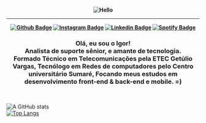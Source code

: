 <h4 align="center">
 
![Hello](https://giphy.com/embed/3ohzdSDgGwT5CaWMTu)

<hr>

[![Github Badge](https://img.shields.io/badge/-Facebook-blue?style=for-the-badge&logo=Facebook&logoColor=white&link=https://github.com/gsousaigor)](https://www.facebook.com/igsousa/)
[![Instagram Badge](https://img.shields.io/badge/-instagram-red?style=for-the-badge&logo=instagram&logoColor=white&link=https://github.com/gsousaigor)](https://www.instagram.com/gsousaigor/)
[![Linkedin Badge](https://img.shields.io/badge/-Linkedin-blue?style=for-the-badge&logo=Linkedin&logoColor=white&link=https://github.com/gsousaigor)](https://www.linkedin.com/in/igsousa/)
[![Spotify Badge](https://img.shields.io/badge/-Spotify-3bb34b?style=for-the-badge&logo=Spotify&logoColor=161f16&link=https://github.com/gsousaigor)](#)
</h4>

<h3 align="center">
Olá, eu sou o Igor!
 <br>
Analista de suporte sênior, e amante de tecnologia.
 <br>
Formado Técnico em Telecomunicações pela ETEC Getúlio Vargas,
Tecnólogo em Redes de computadores pelo Centro universitário Sumaré,
Focando meus estudos em desenvolvimento front-end & back-end e mobile. =)
</h3>

<br>

![A GitHub stats](https://github-readme-stats.vercel.app/api?username=gsousaigor&show_icons=true&theme=tokyonight)<br>
[![Top Langs](https://github-readme-stats.vercel.app/api/top-langs/?username=gsousaigor&layout=compact&theme=tokyonight)](https://github.com/gsousaigor)
